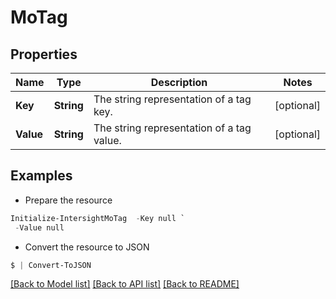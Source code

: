 # MoTag
## Properties

Name | Type | Description | Notes
------------ | ------------- | ------------- | -------------
**Key** | **String** | The string representation of a tag key. | [optional] 
**Value** | **String** | The string representation of a tag value. | [optional] 

## Examples

- Prepare the resource
```powershell
Initialize-IntersightMoTag  -Key null `
 -Value null
```

- Convert the resource to JSON
```powershell
$ | Convert-ToJSON
```

[[Back to Model list]](../README.md#documentation-for-models) [[Back to API list]](../README.md#documentation-for-api-endpoints) [[Back to README]](../README.md)

